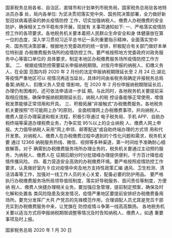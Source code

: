 国家税务总局各省、自治区、直辖市和计划单列市税务局，国家税务总局驻各地特派员办事 处，局内各单位:
为坚决贯彻落实党中央、国务院决策部署，全力做好新型冠状病毒感染的肺炎疫情防控 工作，切实加强纳税人、缴费人办税缴费的安全防护，确保相关工作平稳有序开展，现就有 关事项通知如下:
一、严格落实疫情防控工作的各项要求。各地税务机关要本着把人民群众生命安全和身 体健康放在第一位的态度，深入学习贯彻习近平总书记一系列重要指示精神，全面落实党中 央、国务院决策部署，根据地方党委政府的统一安排，积极配合有关部门做好本单位特别是 办税缴费服务场所的疫情防控工作。要严格按照地方党委政府对政务服务中心等窗口单位的 具体要求，制定本地区办税缴费服务场所疫情防控工作方案。
二、根据疫情防控需要延长申报纳税期限。对按月申报的纳税人、扣缴义务人，在全国 范围内将 2020 年 2 月份的法定申报纳税期限延长至 2 月 24 日;湖北等疫情严重地区可以 视情况再适当延长，具体时间由省税务局确定并报税务总局备案;纳税人、扣缴义务人受疫 情影响，在 2020 年 2 月份申报纳税期限延长后，办理仍有困难的，还可依法申请进一步延 期。与此同时，各地税务机关要提前采取相应措施，确保申报纳税期限延长后，纳税人的税 控设备能够正常使用，增值税发票能够正常领用和开具。
三、积极拓展“非接触式”办税缴费服务。各地税务机关要按照“尽可能网上办”的原则， 全面梳理网上办税缴费事项，并向纳税人、缴费人提示办理渠道和相关流程，积极引导通过 电子税务局、手机 APP、自助办税终端等渠道办理税费业务，力争实现 95%以上的企业纳税 人、缴费人网上申报。大力倡导纳税人采用“网上申领、邮寄配送”或自助终端办理的方式领 用和代开发票。对纳税人、缴费人在办税缴费过程中遇到的个性化问题和需求，税务机关要 通过 12366 纳税服务热线、微信、视频等多种渠道，第一时间给予准确耐心细致解答。对于 确需到办税缴费服务场所办理业务的，税务机关要通过主动预约服务，为纳税人、缴费人在 征期后期分时分批错峰办理提供便利，千方百计降低疫情传播风险。
四、着力营造安全高效的办税缴费环境。要严格按照疫情防控工作要求，认真做好室内 9
应对疫情中央及地方支持性政策汇编 通风、卫生检测、清洁消毒等工作，加强对一线工作人员的关心关爱，配备必要的防护用品。 要严格执行办税缴费服务场所局领导值班制度，落实好导税服务、首问责任等制度，方便纳 税人、缴费人快捷办理相关业务。要加强应急管理，提前制定预案，确保及时化解和处置各 类风险隐患及突发情况，疫情严重地区要提前安排好办税缴费备用场所。要充分发挥广大共 产党员的先锋模范作用，合理调配人员尤其是党员干部充实到办税缴费服务中来，让党旗在 防控疫情斗争第一线高高飘扬。
各地税务机关要以适当方式将申报纳税期限调整等情况及时告知纳税人、缴费人，如遇 重要事项及时上报。

国家税务总局
2020 年 1 月 30 日